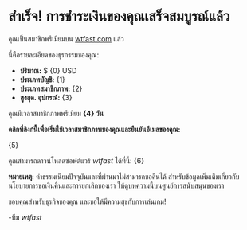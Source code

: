 # สำเร็จ! การชำระเงินของคุณเสร็จสมบูรณ์แล้ว 
คุณเป็นสมาชิกพรีเมียมบน [wtfast.com](https://wtfast.com) แล้ว

นี่คือรายละเอียดของธุรกรรมของคุณ:

* **ปริมาณ:** $ {0} USD
* **ประเภทบัญชี:** {1}
* **ประเภทสมาชิกภาพ:** {2}
* **สูงสุด. อุปกรณ์:** {3}

คุณมีเวลาสมาชิกภาพพรีเมียม **{4} วัน** 

**คลิกที่ลิงก์นี้เพื่อเริ่มใช้เวลาสมาชิกภาพของคุณและยืนยันอีเมลของคุณ:**

{5}

คุณสามารถดาวน์โหลดซอฟต์แวร์ *wtfast* ได้ที่นี่:
{6}

**หมายเหตุ**: ค่าธรรมเนียมปัจจุบันและที่ผ่านมาไม่สามารถขอคืนได้ สำหรับข้อมูลเพิ่มเติมเกี่ยวกับนโยบายการขอเงินคืนและการยกเลิกของเรา [ให้ดูบทความนี้บนศูนย์การสนับสนุนของเรา](https://wtfast.zendesk.com/hc/en-us/articles/210389223-Refund-and-Cancellation-Policy-)

ขอบคุณสำหรับธุรกิจของคุณ และขอให้มีความสุขกับการเล่นเกม!

-ทีม *wtfast*
